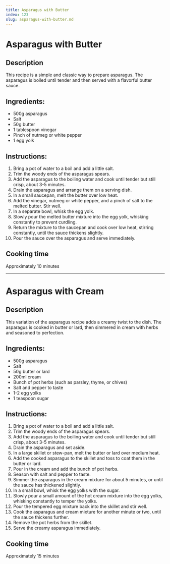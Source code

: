 ```yaml
---
title: Asparagus with Butter
index: 123
slug: asparagus-with-butter.md
---
```


# Asparagus with Butter

## Description
This recipe is a simple and classic way to prepare asparagus. The asparagus is boiled until tender and then served with a flavorful butter sauce.

## Ingredients:
- 500g asparagus
- Salt
- 50g butter
- 1 tablespoon vinegar
- Pinch of nutmeg or white pepper
- 1 egg yolk

## Instructions:
1. Bring a pot of water to a boil and add a little salt.
2. Trim the woody ends of the asparagus spears.
3. Add the asparagus to the boiling water and cook until tender but still crisp, about 3-5 minutes.
4. Drain the asparagus and arrange them on a serving dish.
5. In a small saucepan, melt the butter over low heat.
6. Add the vinegar, nutmeg or white pepper, and a pinch of salt to the melted butter. Stir well.
7. In a separate bowl, whisk the egg yolk.
8. Slowly pour the melted butter mixture into the egg yolk, whisking constantly to prevent curdling.
9. Return the mixture to the saucepan and cook over low heat, stirring constantly, until the sauce thickens slightly.
10. Pour the sauce over the asparagus and serve immediately.

## Cooking time
Approximately 10 minutes

---

# Asparagus with Cream

## Description
This variation of the asparagus recipe adds a creamy twist to the dish. The asparagus is cooked in butter or lard, then simmered in cream with herbs and seasoned to perfection.

## Ingredients:
- 500g asparagus
- Salt
- 50g butter or lard
- 200ml cream
- Bunch of pot herbs (such as parsley, thyme, or chives)
- Salt and pepper to taste
- 1-2 egg yolks
- 1 teaspoon sugar

## Instructions:
1. Bring a pot of water to a boil and add a little salt.
2. Trim the woody ends of the asparagus spears.
3. Add the asparagus to the boiling water and cook until tender but still crisp, about 3-5 minutes.
4. Drain the asparagus and set aside.
5. In a large skillet or stew-pan, melt the butter or lard over medium heat.
6. Add the cooked asparagus to the skillet and toss to coat them in the butter or lard.
7. Pour in the cream and add the bunch of pot herbs.
8. Season with salt and pepper to taste.
9. Simmer the asparagus in the cream mixture for about 5 minutes, or until the sauce has thickened slightly.
10. In a small bowl, whisk the egg yolks with the sugar.
11. Slowly pour a small amount of the hot cream mixture into the egg yolks, whisking constantly to temper the yolks.
12. Pour the tempered egg mixture back into the skillet and stir well.
13. Cook the asparagus and cream mixture for another minute or two, until the sauce thickens further.
14. Remove the pot herbs from the skillet.
15. Serve the creamy asparagus immediately.

## Cooking time
Approximately 15 minutes